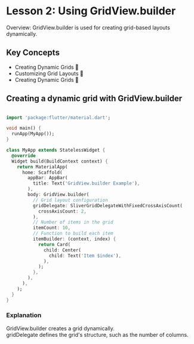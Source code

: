 # Lesson 2: Using GridView.builder

Overview: GridView.builder is used for creating grid-based layouts dynamically.

## Key Concepts

- Creating Dynamic Grids 📐
- Customizing Grid Layouts 🎨
- Creating Dynamic Grids 📐

## Creating a dynamic grid with GridView.builder

```dart

import 'package:flutter/material.dart';

void main() {
  runApp(MyApp());
}

class MyApp extends StatelessWidget {
  @override
  Widget build(BuildContext context) {
    return MaterialApp(
      home: Scaffold(
        appBar: AppBar(
          title: Text('GridView.builder Example'),
        ),
        body: GridView.builder(
          // Grid layout configuration
          gridDelegate: SliverGridDelegateWithFixedCrossAxisCount(
            crossAxisCount: 2,
          ),
          // Number of items in the grid
          itemCount: 10,
          // Function to build each item
          itemBuilder: (context, index) {
            return Card(
              child: Center(
                child: Text('Item $index'),
              ),
            );
          },
        ),
      ),
    );
  }
}
```

### Explanation

GridView.builder creates a grid dynamically.  
gridDelegate defines the grid's structure, such as the number of columns.
